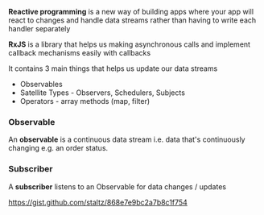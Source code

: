 **Reactive programming** is a new way of building apps where your app will react to changes and handle data streams rather than having to write each handler separately

**RxJS** is a library that helps us making asynchronous calls and implement callback mechanisms easily with callbacks

It contains 3 main things that helps us update our data streams
- Observables
- Satellite Types - Observers, Schedulers, Subjects
- Operators - array methods (map, filter)

### Observable
An **observable** is a continuous data stream i.e. data that's continuously changing e.g. an order status. 

### Subscriber
A **subscriber** listens to an Observable for data changes / updates


https://gist.github.com/staltz/868e7e9bc2a7b8c1f754